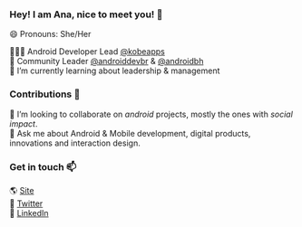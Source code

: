 ### Hey! I am Ana, nice to meet you! 👋

😄 Pronouns: She/Her

👩🏽‍💻 Android Developer Lead [@kobeapps](https://github.com/kobeapps) <br/>
📢 Community Leader [@androiddevbr](https://github.com/androiddev) & [@androidbh](https://github.com/androidbh) <br/>
🤔 I’m currently learning about leadership & management

### Contributions 🚀
👯 I’m looking to collaborate on *android* projects, mostly the ones with *social impact*. <br/>
💬 Ask me about Android & Mobile development, digital products, innovations and interaction design.

### Get in touch 📫 

🌎 [Site](http://anacoimbra.dev/) <br/>
🤖 [Twitter](https://twitter.com/anacoimbrag) <br/>
💼 [LinkedIn](https://www.linkedin.com/in/anacoimbrag/) <br/>
